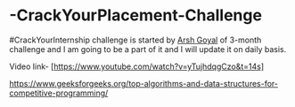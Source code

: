 # -CrackYourPlacement-Challenge

#CrackYourInternship challenge is started by [Arsh Goyal](https://www.youtube.com/c/ArshGoyal) of 3-month challenge and I am going to be a part of it and I will update it on daily basis.

Video link- [https://www.youtube.com/watch?v=yTujhdqgCzo&t=14s]

https://www.geeksforgeeks.org/top-algorithms-and-data-structures-for-competitive-programming/
